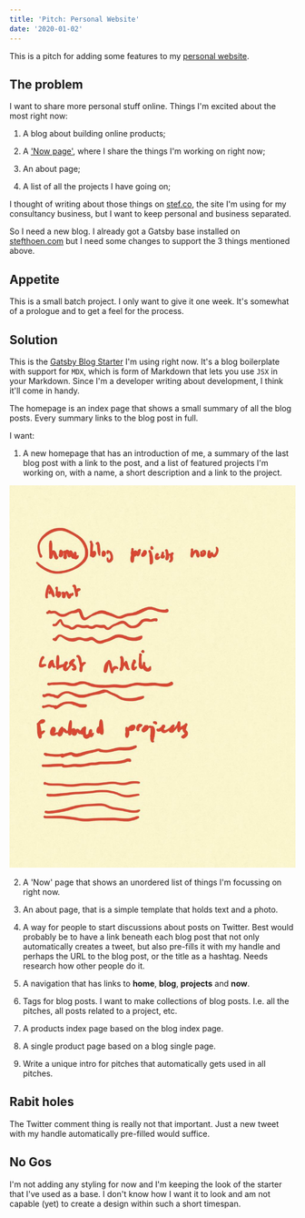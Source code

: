 ```yaml
---
title: 'Pitch: Personal Website'
date: '2020-01-02'
---
```


This is a pitch for adding some features to my [personal
website](https://stefthoen.com).

## The problem

I want to share more personal stuff online. Things I'm excited about the
most right now: 

1. A blog about building online products;

2. A ['Now page'](https://nownownow.com/about), where I share the things
   I'm working  on right now;

3. An about page;

4. A list of all the projects I have going on;

I thought of writing about those things on [stef.co](https://stef.co), the
site I'm using for my consultancy business, but I want to keep personal
and business separated.

So I need a new blog. I already got a Gatsby base installed on
[stefthoen.com](https://stefthoen.com) but I need some changes to support
the 3 things mentioned above.


## Appetite

This is a small batch project. I only want to give it one week. It's
somewhat of a prologue and to get a feel for the process.

## Solution

This is the [Gatsby Blog
Starter](https://www.gatsbyjs.org/starters/hagnerd/gatsby-starter-blog-mdx/)
I'm using right now. It's a blog boilerplate with support for `MDX`, which
is form of Markdown that lets you use `JSX` in your Markdown. Since I'm
a developer writing about development, I think it'll come in handy.

The homepage is an index page that shows a small summary of all the blog
posts. Every summary links to the blog post in full.

I want:

1. A new homepage that has an introduction of me, a summary of the last
   blog post with a link to the post, and a list of featured projects I'm
   working on, with a name, a short description and a link to the project.

![Homepage](./homepage.jpg)

2. A 'Now' page that shows an unordered list of things I'm focussing on
   right now. 

3. An about page, that is a simple template that holds text and
   a photo.

4. A way for people to start discussions about posts on Twitter. Best
   would probably be to have a link beneath each blog post that not only
   automatically creates a tweet, but also pre-fills it with my handle and
   perhaps the URL to the blog post, or the title as a hashtag. Needs
   research how other people do it.

5. A navigation that has links to __home__, __blog__, __projects__ and
   __now__.

6. Tags for blog posts. I want to make collections of blog posts. I.e. all
   the pitches, all posts related to a project, etc.

7. A products index page based on the blog index page.

8. A single product page based on a blog single page.

9. Write a unique intro for pitches that automatically gets used in all
   pitches.

## Rabit holes

The Twitter comment thing is really not that important. Just a new tweet
with my handle automatically pre-filled would suffice. 

## No Gos

I'm not adding any styling for now and I'm keeping the look of the starter
that I've used as a base. I don't know how I want it to look and am not
capable (yet) to create a design within such a short timespan.
